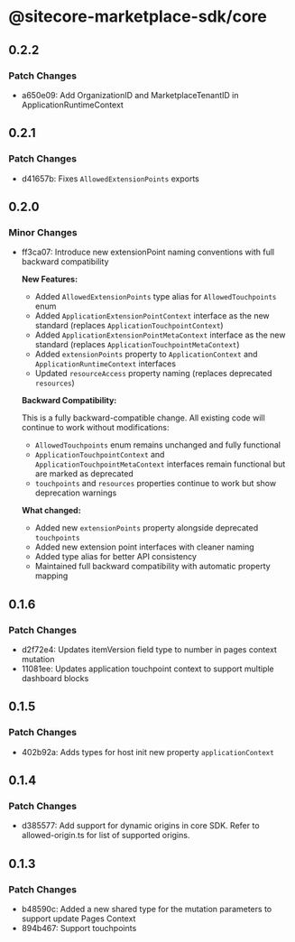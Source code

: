 # @sitecore-marketplace-sdk/core

## 0.2.2

### Patch Changes

- a650e09: Add OrganizationID and MarketplaceTenantID in ApplicationRuntimeContext

## 0.2.1

### Patch Changes

- d41657b: Fixes `AllowedExtensionPoints` exports

## 0.2.0

### Minor Changes

- ff3ca07: Introduce new extensionPoint naming conventions with full backward compatibility

  **New Features:**

  - Added `AllowedExtensionPoints` type alias for `AllowedTouchpoints` enum
  - Added `ApplicationExtensionPointContext` interface as the new standard (replaces `ApplicationTouchpointContext`)
  - Added `ApplicationExtensionPointMetaContext` interface as the new standard (replaces `ApplicationTouchpointMetaContext`)
  - Added `extensionPoints` property to `ApplicationContext` and `ApplicationRuntimeContext` interfaces
  - Updated `resourceAccess` property naming (replaces deprecated `resources`)

  **Backward Compatibility:**

  This is a fully backward-compatible change. All existing code will continue to work without modifications:

  - `AllowedTouchpoints` enum remains unchanged and fully functional
  - `ApplicationTouchpointContext` and `ApplicationTouchpointMetaContext` interfaces remain functional but are marked as deprecated
  - `touchpoints` and `resources` properties continue to work but show deprecation warnings

  **What changed:**

  - Added new `extensionPoints` property alongside deprecated `touchpoints`
  - Added new extension point interfaces with cleaner naming
  - Added type alias for better API consistency
  - Maintained full backward compatibility with automatic property mapping

## 0.1.6

### Patch Changes

- d2f72e4: Updates itemVersion field type to number in pages context mutation
- 11081ee: Updates application touchpoint context to support multiple dashboard blocks

## 0.1.5

### Patch Changes

- 402b92a: Adds types for host init new property `applicationContext`

## 0.1.4

### Patch Changes

- d385577: Add support for dynamic origins in core SDK. Refer to allowed-origin.ts for list of supported origins.

## 0.1.3

### Patch Changes

- b48590c: Added a new shared type for the mutation parameters to support update Pages Context
- 894b467: Support touchpoints
